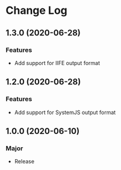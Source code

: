 # Change Log

## 1.3.0 (2020-06-28)

### Features

- Add support for IIFE output format

## 1.2.0 (2020-06-28)

### Features

- Add support for SystemJS output format

## 1.0.0 (2020-06-10)

### Major

- Release
